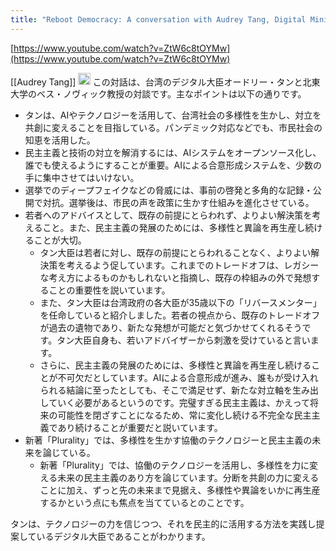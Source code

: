 ```yaml
---
title: "Reboot Democracy: A conversation with Audrey Tang, Digital Minister for Taiwan"
---
```


[https://www.youtube.com/watch?v=ZtW6c8tOYMw](https://www.youtube.com/watch?v=ZtW6c8tOYMw)

[[Audrey Tang]]
<img src='https://scrapbox.io/api/pages/nishio/Claude/icon' alt='Claude.icon' height="19.5"/>
この対話は、台湾のデジタル大臣オードリー・タンと北東大学のベス・ノヴィック教授の対談です。主なポイントは以下の通りです。

- タンは、AIやテクノロジーを活用して、台湾社会の多様性を生かし、対立を共創に変えることを目指している。パンデミック対応などでも、市民社会の知恵を活用した。
- 民主主義と技術の対立を解消するには、AIシステムをオープンソース化し、誰でも使えるようにすることが重要。AIによる合意形成システムを、少数の手に集中させてはいけない。
- 選挙でのディープフェイクなどの脅威には、事前の啓発と多角的な記録・公開で対抗。選挙後は、市民の声を政策に生かす仕組みを進化させている。
- 若者へのアドバイスとして、既存の前提にとらわれず、よりよい解決策を考えること。また、民主主義の発展のためには、多様性と異論を再生産し続けることが大切。
    - タン大臣は若者に対し、既存の前提にとらわれることなく、よりよい解決策を考えるよう促しています。これまでのトレードオフは、レガシーな考え方によるものかもしれないと指摘し、既存の枠組みの外で発想することの重要性を説いています。
    - また、タン大臣は台湾政府の各大臣が35歳以下の「リバースメンター」を任命していると紹介しました。若者の視点から、既存のトレードオフが過去の遺物であり、新たな発想が可能だと気づかせてくれるそうです。タン大臣自身も、若いアドバイザーから刺激を受けていると言います。
    - さらに、民主主義の発展のためには、多様性と異論を再生産し続けることが不可欠だとしています。AIによる合意形成が進み、誰もが受け入れられる結論に至ったとしても、そこで満足せず、新たな対立軸を生み出していく必要があるというのです。完璧すぎる民主主義は、かえって将来の可能性を閉ざすことになるため、常に変化し続ける不完全な民主主義であり続けることが重要だと説いています。
- 新著「Plurality」では、多様性を生かす協働のテクノロジーと民主主義の未来を論じている。
    - 新著「Plurality」では、協働のテクノロジーを活用し、多様性を力に変える未来の民主主義のあり方を論じています。分断を共創の力に変えることに加え、ずっと先の未来まで見据え、多様性や異論をいかに再生産するかという点にも焦点を当てているとのことです。

タンは、テクノロジーの力を信じつつ、それを民主的に活用する方法を実践し提案しているデジタル大臣であることがわかります。
